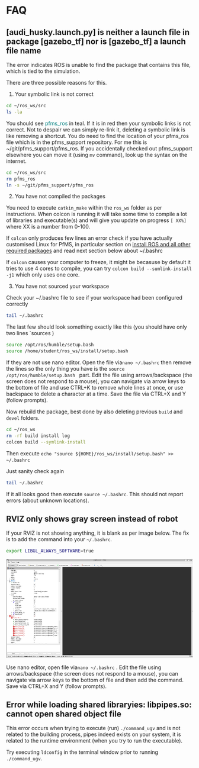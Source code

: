 

FAQ
=========================

## [audi_husky.launch.py] is neither a launch file in package [gazebo_tf] nor is [gazebo_tf] a launch file name

The error indicates ROS is unable to find the package that contains this file, which is tied to the simulation.

There are three possible reasons for this.

1) Your symbolic link is not correct

```bash
cd ~/ros_ws/src
ls -la 
```
You should see <span style="color:teal">pfms_ros</span> in teal. If it is in red then your symbolic links is not correct. Not to despair we can simply re-link it, deleting a symbolic link is like removing a shortcut. You do need to find the location of your pfms_ros file which is in the pfms_support repository. For me this is ~/git/pfms_support/pfms_ros. If you accidentally checked out pfms_support elsewhere you can move it (using `mv` command), look up the syntax on the internet.

```bash
cd ~/ros_ws/src
rm pfms_ros
ln -s ~/git/pfms_support/pfms_ros 
```
2) You have not compiled the packages

You need to execute `catkin_make` within the `ros_ws` folder as per instructions. When colcon is running it will take some time to compile a lot of libraries and executable(s) and will give you update on progress `[ XX%]` where XX is a number from 0-100. 

If `colcon` only produces few lines an error check if you have actually customised Linux for PfMS, in particular section on [install ROS and all other required packages](https://canvas.uts.edu.au/courses/26214/pages/customising-linux-install-for-pfms?wrap=1) and read next section below about ~/.bashrc

If `colcon` causes your computer to freeze, it might be becasuse by default it tries to use 4 cores to compile, you can try `colcon build --sumlink-install -j1` which only uses one core.

3. You have not sourced your workspace

Check your ~/.bashrc file to see if your workspace had been configured correctly

```bash
tail ~/.bashrc
```

The last few should look something exactly like this (you should have only two lines  `sources )

```bash
source /opt/ros/humble/setup.bash
source /home/student/ros_ws/install/setup.bash
```

If they are not use nano editor. Open the file via`nano ~/.bashrc`  then remove the lines so the only thing you have is the `source /opt/ros/humble/setup.bash ` part. Edit the file using arrows/backspace (the screen does not respond to a mouse), you can navigate via arrow keys to the bottom of file and use CTRL+K to remove whole lines at once, or use backspace to delete a character at a time. Save the file via CTRL+X and Y (follow prompts).

Now rebuild the package, best done by also deleting previous `build` and `devel` folders.

```bash
cd ~/ros_ws
rm -rf build install log
colcon build --symlink-install
```

Then execute `echo "source ${HOME}/ros_ws/install/setup.bash" >> ~/.bashrc`

Just sanity check again

```bash
tail ~/.bashrc
```

If it all looks good then execute `source ~/.bashrc`. This should not report errors (about unknown locations). 

## RVIZ only shows gray screen instead of robot

If your RVIZ is not showing anything, it is blank as per image below. The fix is to add the command into your `~/.bashrc`. 

```bash
export LIBGL_ALWAYS_SOFTWARE=true
```

<img src="./images/rviz_gray.png" style="zoom:70%;" />

Use nano editor, open file via`nano ~/.bashrc`  . Edit the file using arrows/backspace (the screen does not respond to a mouse), you can navigate via arrow keys to the bottom of file and then add the command. Save via CTRL+X and Y (follow prompts).


## Error while loading shared libraryies: libpipes.so: cannot open shared object file

This error occurs when trying to execute (run) `./command_ugv` and is not related to the building process, pipes indeed exists on your system, it is related to the runtime environment (when you try to run the executable).

Try executing `ldconfig` in the terminal window prior to running `./command_ugv`. 
